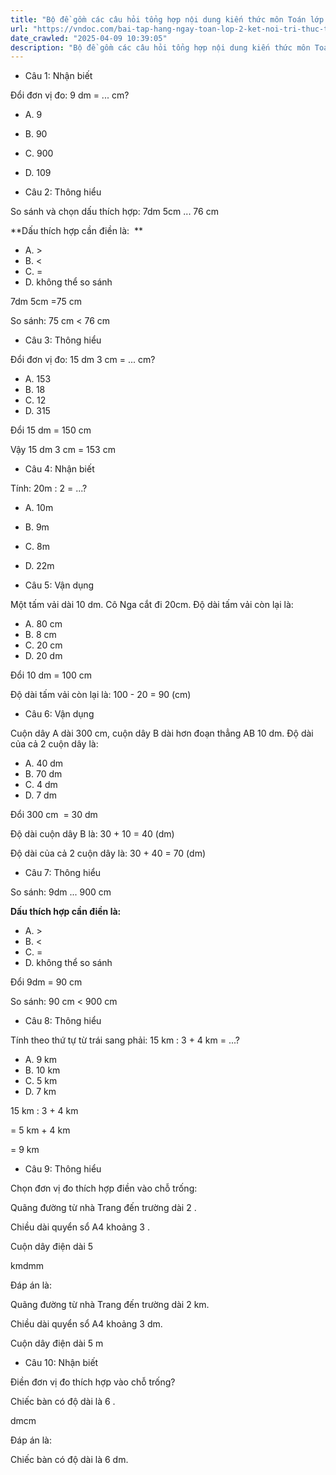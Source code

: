 ```yaml
---
title: "Bộ đề gồm các câu hỏi tổng hợp nội dung kiến thức môn Toán lớp 2 đã học ở Tuần 27: Đề - xi - mét. Mét. Ki-lô-mét trong chương trình Toán lớp 2 Tập 2 Kết nối tri thức, giúp các em ôn tập và luyện giải các dạng bài tập Toán lớp 2. Mời các em cùng luyện tập."
url: "https://vndoc.com/bai-tap-hang-ngay-toan-lop-2-ket-noi-tri-thuc-tuan-27-thu-4-339409"
date_crawled: "2025-04-09 10:39:05"
description: "Bộ đề gồm các câu hỏi tổng hợp nội dung kiến thức môn Toán lớp 2 đã học ở Tuần 27: Đề - xi - mét. Mét. Ki-lô-mét trong chương trình Toán lớp 2 Tập 2 Kết nối tri thức, giúp các em ôn tập và luyện giải các dạng bài tập Toán lớp 2. Mời các em cùng luyện tập."
---
```


* Câu 1:  Nhận biết

Đổi đơn vị đo: 9 dm = ... cm?

  * A. 9 
  * B. 90 
  * C. 900 
  * D. 109 



* Câu 2:  Thông hiểu

So sánh và chọn dấu thích hợp: 7dm 5cm ... 76 cm

**Dấu thích hợp cần điền là:  **

  * A. >
  * B. <
  * C. = 
  * D. không thể so sánh 



7dm 5cm =75 cm

So sánh: 75 cm < 76 cm

* Câu 3:  Thông hiểu

Đổi đơn vị đo: 15 dm 3 cm = ... cm?

  * A. 153 
  * B. 18 
  * C. 12 
  * D. 315 



Đổi 15 dm = 150 cm

Vậy 15 dm 3 cm = 153 cm

* Câu 4:  Nhận biết

Tính: 20m : 2 = ...?

  * A. 10m 
  * B. 9m 
  * C. 8m 
  * D. 22m 



* Câu 5:  Vận dụng

Một tấm vải dài 10 dm. Cô Nga cắt đi 20cm. Độ dài tấm vải còn lại là:

  * A. 80 cm 
  * B. 8 cm 
  * C. 20 cm 
  * D. 20 dm 



Đổi 10 dm = 100 cm

Độ dài tấm vải còn lại là: 100 - 20 = 90 (cm)

* Câu 6:  Vận dụng

Cuộn dây A dài 300 cm, cuộn dây B dài hơn đoạn thẳng AB 10 dm. Độ dài của cả 2 cuộn dây là:

  * A. 40 dm 
  * B. 70 dm 
  * C. 4 dm 
  * D. 7 dm 



Đổi 300 cm  = 30 dm

Độ dài cuộn dây B là: 30 + 10 = 40 (dm)

Độ dài của cả 2 cuộn dây là: 30 + 40 = 70 (dm)

* Câu 7:  Thông hiểu

So sánh: 9dm ... 900 cm

**Dấu thích hợp cần điền là:**

  * A. >
  * B. <
  * C. = 
  * D. không thể so sánh 



Đổi 9dm = 90 cm

So sánh: 90 cm < 900 cm

* Câu 8:  Thông hiểu

Tính theo thứ tự từ trái sang phải: 15 km : 3 + 4 km = ...?

  * A. 9 km 
  * B. 10 km 
  * C. 5 km 
  * D. 7 km 



15 km : 3 + 4 km

= 5 km + 4 km

= 9 km

* Câu 9:  Thông hiểu

Chọn đơn vị đo thích hợp điền vào chỗ trống:

Quãng đường từ nhà Trang đến trường dài 2 .

Chiều dài quyển sổ A4 khoảng 3 .

Cuộn dây điện dài 5 

kmdmm

Đáp án là:

Quãng đường từ nhà Trang đến trường dài 2 km.

Chiều dài quyển sổ A4 khoảng 3 dm.

Cuộn dây điện dài 5 m

* Câu 10:  Nhận biết

Điền đơn vị đo thích hợp vào chỗ trống?

Chiếc bàn có độ dài là 6 .

dmcm

Đáp án là:

Chiếc bàn có độ dài là 6 dm.
